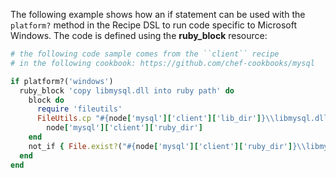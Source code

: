 The following example shows how an if statement can be used with the
`platform?` method in the Recipe DSL to run code specific to Microsoft
Windows. The code is defined using the **ruby_block** resource:

``` ruby
# the following code sample comes from the ``client`` recipe
# in the following cookbook: https://github.com/chef-cookbooks/mysql

if platform?('windows')
  ruby_block 'copy libmysql.dll into ruby path' do
    block do
      require 'fileutils'
      FileUtils.cp "#{node['mysql']['client']['lib_dir']}\\libmysql.dll",
        node['mysql']['client']['ruby_dir']
    end
    not_if { File.exist?("#{node['mysql']['client']['ruby_dir']}\\libmysql.dll") }
  end
end
```